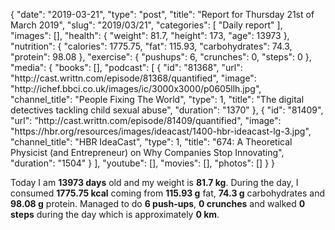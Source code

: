 {
    "date": "2019-03-21",
    "type": "post",
    "title": "Report for Thursday 21st of March 2019",
    "slug": "2019\/03\/21",
    "categories": [
        "Daily report"
    ],
    "images": [],
    "health": {
        "weight": 81.7,
        "height": 173,
        "age": 13973
    },
    "nutrition": {
        "calories": 1775.75,
        "fat": 115.93,
        "carbohydrates": 74.3,
        "protein": 98.08
    },
    "exercise": {
        "pushups": 6,
        "crunches": 0,
        "steps": 0
    },
    "media": {
        "books": [],
        "podcast": [
            {
                "id": "81368",
                "url": "http:\/\/cast.writtn.com\/episode\/81368\/quantified",
                "image": "http:\/\/ichef.bbci.co.uk\/images\/ic\/3000x3000\/p0605llh.jpg",
                "channel_title": "People Fixing The World",
                "type": 1,
                "title": "The digital detectives tackling child sexual abuse",
                "duration": "1370"
            },
            {
                "id": "81409",
                "url": "http:\/\/cast.writtn.com\/episode\/81409\/quantified",
                "image": "https:\/\/hbr.org\/resources\/images\/ideacast\/1400-hbr-ideacast-lg-3.jpg",
                "channel_title": "HBR IdeaCast",
                "type": 1,
                "title": "674: A Theoretical Physicist (and Entrepreneur) on Why Companies Stop Innovating",
                "duration": "1504"
            }
        ],
        "youtube": [],
        "movies": [],
        "photos": []
    }
}

Today I am <strong>13973 days</strong> old and my weight is <strong>81.7 kg</strong>. During the day, I consumed <strong>1775.75 kcal</strong> coming from <strong>115.93 g</strong> fat, <strong>74.3 g</strong> carbohydrates and <strong>98.08 g</strong> protein. Managed to do <strong>6 push-ups</strong>, <strong>0 crunches</strong> and walked <strong>0 steps</strong> during the day which is approximately <strong>0 km</strong>.